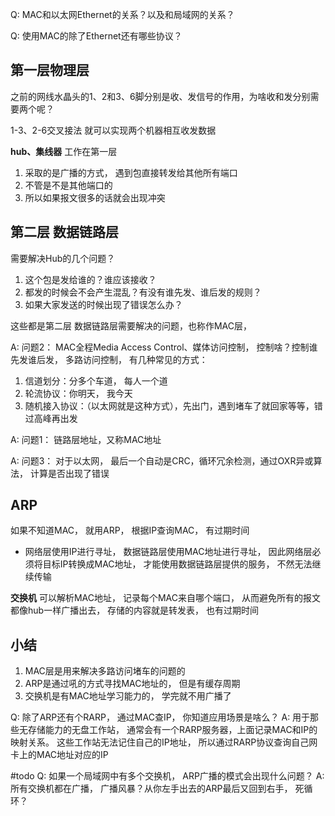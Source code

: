 Q: MAC和以太网Ethernet的关系？以及和局域网的关系？

Q: 使用MAC的除了Ethernet还有哪些协议？


## 第一层物理层

之前的网线水晶头的1、2和3、6脚分别是收、发信号的作用，为啥收和发分别需要两个呢？


1-3、2-6交叉接法 就可以实现两个机器相互收发数据

**hub、集线器**  工作在第一层
1. 采取的是广播的方式， 遇到包直接转发给其他所有端口
2. 不管是不是其他端口的
3. 所以如果报文很多的话就会出现冲突

## 第二层 数据链路层

需要解决Hub的几个问题？
1. 这个包是发给谁的？谁应该接收？
2. 都发的时候会不会产生混乱？有没有谁先发、谁后发的规则？
3. 如果大家发送的时候出现了错误怎么办？

这些都是第二层 数据链路层需要解决的问题，也称作MAC层， 

A: 问题2：
MAC全程Media Access Control、媒体访问控制，  控制啥？控制谁先发谁后发， 多路访问控制， 有几种常见的方式：
1. 信道划分：分多个车道， 每人一个道
2. 轮流协议：你明天， 我今天
3. 随机接入协议：（以太网就是这种方式），先出门，遇到堵车了就回家等等，错过高峰再出发

A: 问题1：
链路层地址，又称MAC地址

A: 问题3：
对于以太网， 最后一个自动是CRC，循环冗余检测，通过OXR异或算法， 计算是否出现了错误


## ARP
如果不知道MAC， 就用ARP， 根据IP查询MAC， 有过期时间

- 网络层使用IP进行寻址， 数据链路层使用MAC地址进行寻址， 因此网络层必须将目标IP转换成MAC地址， 才能使用数据链路层提供的服务， 不然无法继续传输



**交换机**
可以解析MAC地址， 记录每个MAC来自哪个端口， 从而避免所有的报文都像hub一样广播出去， 存储的内容就是转发表， 也有过期时间



## 小结
1. MAC层是用来解决多路访问堵车的问题的
2. ARP是通过吼的方式寻找MAC地址的， 但是有缓存周期
3. 交换机是有MAC地址学习能力的， 学完就不用广播了


Q: 除了ARP还有个RARP， 通过MAC查IP， 你知道应用场景是啥么？
A: 用于那些无存储能力的无盘工作站， 通常会有一个RARP服务器，上面记录MAC和IP的映射关系。 这些工作站无法记住自己的IP地址， 所以通过RARP协议查询自己网卡上的MAC地址对应的IP


#todo
Q: 如果一个局域网中有多个交换机， ARP广播的模式会出现什么问题？
A: 所有交换机都在广播， 广播风暴？从你左手出去的ARP最后又回到右手， 死循环？
